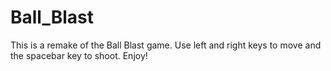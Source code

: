 # Ball_Blast

This is a remake of the Ball Blast game.
Use left and right keys to move and the spacebar key to shoot.
Enjoy!
